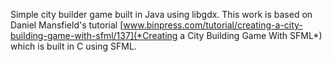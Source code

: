 Simple city builder game built in Java using libgdx. This work is based on Daniel Mansfield's
tutorial [www.binpress.com/tutorial/creating-a-city-building-game-with-sfml/137](*Creating a City Building Game With SFML*) which is built in C using SFML. 
